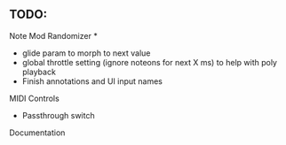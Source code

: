 ## TODO:
Note Mod Randomizer
*
* glide param to morph to next value
* global throttle setting (ignore noteons for next X ms) to help with poly playback
* Finish annotations and UI input names

MIDI Controls
* Passthrough switch

Documentation
